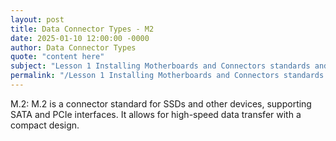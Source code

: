 ```yaml
---
layout: post
title: Data Connector Types - M2
date: 2025-01-10 12:00:00 -0000
author: Data Connector Types
quote: "content here"
subject: "Lesson 1 Installing Motherboards and Connectors standards and specifications"
permalink: "/Lesson 1 Installing Motherboards and Connectors standards and specifications/Data Connector Types/Data Connector Types - M2"
---
```


M.2: M.2 is a connector standard for SSDs and other devices, supporting SATA and PCIe interfaces. It allows for high-speed data transfer with a compact design.
